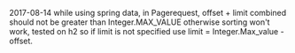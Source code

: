 2017-08-14
while using spring data, in Pagerequest, offset + limit combined should not be greater than Integer.MAX_VALUE
otherwise sorting won't work, tested on h2
so if limit is not specified use limit = Integer.Max_value - offset.